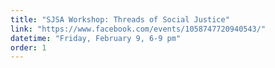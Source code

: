 ```yaml
---
title: "SJSA Workshop: Threads of Social Justice"
link: "https://www.facebook.com/events/1058747720940543/"
datetime: "Friday, February 9, 6-9 pm"
order: 1
---
```

